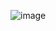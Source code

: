 ![image](https://github.com/Sharad7780/Code-Editor-Task/assets/90131613/4698e5b3-c3c0-4b11-9553-730351f85786)
